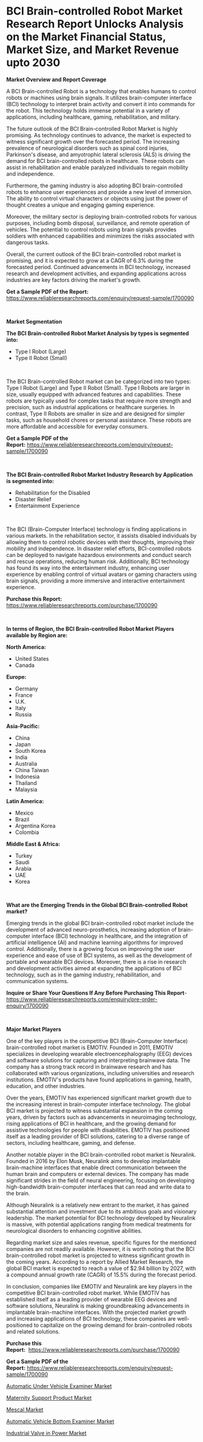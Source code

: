 <p><h1>BCI Brain-controlled Robot Market Research Report Unlocks Analysis on the Market Financial Status, Market Size, and Market Revenue upto 2030</h1></p><p><strong>Market Overview and Report Coverage</strong></p>
<p><p>A BCI Brain-controlled Robot is a technology that enables humans to control robots or machines using brain signals. It utilizes brain-computer interface (BCI) technology to interpret brain activity and convert it into commands for the robot. This technology holds immense potential in a variety of applications, including healthcare, gaming, rehabilitation, and military.</p><p>The future outlook of the BCI Brain-controlled Robot Market is highly promising. As technology continues to advance, the market is expected to witness significant growth over the forecasted period. The increasing prevalence of neurological disorders such as spinal cord injuries, Parkinson's disease, and amyotrophic lateral sclerosis (ALS) is driving the demand for BCI brain-controlled robots in healthcare. These robots can assist in rehabilitation and enable paralyzed individuals to regain mobility and independence.</p><p>Furthermore, the gaming industry is also adopting BCI brain-controlled robots to enhance user experiences and provide a new level of immersion. The ability to control virtual characters or objects using just the power of thought creates a unique and engaging gaming experience.</p><p>Moreover, the military sector is deploying brain-controlled robots for various purposes, including bomb disposal, surveillance, and remote operation of vehicles. The potential to control robots using brain signals provides soldiers with enhanced capabilities and minimizes the risks associated with dangerous tasks.</p><p>Overall, the current outlook of the BCI brain-controlled robot market is promising, and it is expected to grow at a CAGR of 6.3% during the forecasted period. Continued advancements in BCI technology, increased research and development activities, and expanding applications across industries are key factors driving the market's growth.</p></p>
<p><strong>Get a Sample PDF of the Report:</strong> <a href="https://www.reliableresearchreports.com/enquiry/request-sample/1700090">https://www.reliableresearchreports.com/enquiry/request-sample/1700090</a></p>
<p>&nbsp;</p>
<p><strong>Market Segmentation</strong></p>
<p><strong>The BCI Brain-controlled Robot Market Analysis by types is segmented into:</strong></p>
<p><ul><li>Type I Robot (Large)</li><li>Type II Robot (Small)</li></ul></p>
<p>&nbsp;</p>
<p><p>The BCI Brain-controlled Robot market can be categorized into two types: Type I Robot (Large) and Type II Robot (Small). Type I Robots are larger in size, usually equipped with advanced features and capabilities. These robots are typically used for complex tasks that require more strength and precision, such as industrial applications or healthcare surgeries. In contrast, Type II Robots are smaller in size and are designed for simpler tasks, such as household chores or personal assistance. These robots are more affordable and accessible for everyday consumers.</p></p>
<p><strong>Get a Sample PDF of the Report:</strong>&nbsp;<a href="https://www.reliableresearchreports.com/enquiry/request-sample/1700090">https://www.reliableresearchreports.com/enquiry/request-sample/1700090</a></p>
<p>&nbsp;</p>
<p><strong>The BCI Brain-controlled Robot Market Industry Research by Application is segmented into:</strong></p>
<p><ul><li>Rehabilitation for the Disabled</li><li>Disaster Relief</li><li>Entertainment Experience</li></ul></p>
<p>&nbsp;</p>
<p><p>The BCI (Brain-Computer Interface) technology is finding applications in various markets. In the rehabilitation sector, it assists disabled individuals by allowing them to control robotic devices with their thoughts, improving their mobility and independence. In disaster relief efforts, BCI-controlled robots can be deployed to navigate hazardous environments and conduct search and rescue operations, reducing human risk. Additionally, BCI technology has found its way into the entertainment industry, enhancing user experience by enabling control of virtual avatars or gaming characters using brain signals, providing a more immersive and interactive entertainment experience.</p></p>
<p><strong>Purchase this Report:</strong>&nbsp; <a href="https://www.reliableresearchreports.com/purchase/1700090">https://www.reliableresearchreports.com/purchase/1700090</a></p>
<p>&nbsp;</p>
<p><strong>In terms of Region, the BCI Brain-controlled Robot Market Players available by Region are:</strong></p>
<p>
    <p> <strong> North America: </strong>
        <ul>
            <li>United States</li>
            <li>Canada</li>
        </ul>
        </p> 
    <p> <strong> Europe: </strong>
        <ul>
            <li>Germany</li>
            <li>France</li>
            <li>U.K.</li>
            <li>Italy</li>
            <li>Russia</li>
        </ul>
        </p> 
    <p> <strong> Asia-Pacific: </strong>
        <ul>
            <li>China</li>
            <li>Japan</li>
            <li>South Korea</li>
            <li>India</li>
            <li>Australia</li>
            <li>China Taiwan</li>
            <li>Indonesia</li>
            <li>Thailand</li>
            <li>Malaysia</li>
        </ul>
        </p> 
    <p> <strong> Latin America: </strong>
        <ul>
            <li>Mexico</li>
            <li>Brazil</li>
            <li>Argentina Korea</li>
            <li>Colombia</li>
        </ul>
        </p> 
    <p> <strong> Middle East & Africa: </strong>
        <ul>
            <li>Turkey</li>
            <li>Saudi</li>
            <li>Arabia</li>
            <li>UAE</li>
            <li>Korea</li>
        </ul>
    </p>
    </p>
<p>&nbsp;</p>
<p><strong>What are the Emerging Trends in the Global BCI Brain-controlled Robot market?</strong></p>
<p><p>Emerging trends in the global BCI brain-controlled robot market include the development of advanced neuro-prosthetics, increasing adoption of brain-computer interface (BCI) technology in healthcare, and the integration of artificial intelligence (AI) and machine learning algorithms for improved control. Additionally, there is a growing focus on improving the user experience and ease of use of BCI systems, as well as the development of portable and wearable BCI devices. Moreover, there is a rise in research and development activities aimed at expanding the applications of BCI technology, such as in the gaming industry, rehabilitation, and communication systems.</p></p>
<p><strong>Inquire or Share Your Questions If Any Before Purchasing This Report</strong>- <a href="https://www.reliableresearchreports.com/enquiry/pre-order-enquiry/1700090">https://www.reliableresearchreports.com/enquiry/pre-order-enquiry/1700090</a></p>
<p>&nbsp;</p>
<p><strong>Major Market Players</strong></p>
<p><p>One of the key players in the competitive BCI (Brain-Computer Interface) brain-controlled robot market is EMOTIV. Founded in 2011, EMOTIV specializes in developing wearable electroencephalography (EEG) devices and software solutions for capturing and interpreting brainwave data. The company has a strong track record in brainwave research and has collaborated with various organizations, including universities and research institutions. EMOTIV's products have found applications in gaming, health, education, and other industries.</p><p>Over the years, EMOTIV has experienced significant market growth due to the increasing interest in brain-computer interface technology. The global BCI market is projected to witness substantial expansion in the coming years, driven by factors such as advancements in neuroimaging technology, rising applications of BCI in healthcare, and the growing demand for assistive technologies for people with disabilities. EMOTIV has positioned itself as a leading provider of BCI solutions, catering to a diverse range of sectors, including healthcare, gaming, and defense.</p><p>Another notable player in the BCI brain-controlled robot market is Neuralink. Founded in 2016 by Elon Musk, Neuralink aims to develop implantable brain-machine interfaces that enable direct communication between the human brain and computers or external devices. The company has made significant strides in the field of neural engineering, focusing on developing high-bandwidth brain-computer interfaces that can read and write data to the brain.</p><p>Although Neuralink is a relatively new entrant to the market, it has gained substantial attention and investment due to its ambitious goals and visionary leadership. The market potential for BCI technology developed by Neuralink is massive, with potential applications ranging from medical treatments for neurological disorders to enhancing cognitive abilities.</p><p>Regarding market size and sales revenue, specific figures for the mentioned companies are not readily available. However, it is worth noting that the BCI brain-controlled robot market is projected to witness significant growth in the coming years. According to a report by Allied Market Research, the global BCI market is expected to reach a value of $2.94 billion by 2027, with a compound annual growth rate (CAGR) of 15.5% during the forecast period.</p><p>In conclusion, companies like EMOTIV and Neuralink are key players in the competitive BCI brain-controlled robot market. While EMOTIV has established itself as a leading provider of wearable EEG devices and software solutions, Neuralink is making groundbreaking advancements in implantable brain-machine interfaces. With the projected market growth and increasing applications of BCI technology, these companies are well-positioned to capitalize on the growing demand for brain-controlled robots and related solutions.</p></p>
<p><strong>Purchase this Report:</strong>&nbsp;&nbsp;<a href="https://www.reliableresearchreports.com/purchase/1700090">https://www.reliableresearchreports.com/purchase/1700090</a></p>
<p></p>
<p><strong>Get a Sample PDF of the Report:</strong>&nbsp;<a href="https://www.reliableresearchreports.com/enquiry/request-sample/1700090">https://www.reliableresearchreports.com/enquiry/request-sample/1700090</a></p>
<p><p><a href="https://www.linkedin.com/pulse/automatic-under-vehicle-examiner-market-research-report-provides-2ejde/">Automatic Under Vehicle Examiner Market</a></p><p><a href="https://medium.com/@ursulastark1/maternity-support-product-market-size-cagr-trends-2024-2030-7967f8054d4c">Maternity Support Product Market</a></p><p><a href="https://medium.com/@joelstrosin1928/mescal-market-size-cagr-trends-2024-2030-b25c0a9b60ca">Mescal Market</a></p><p><a href="https://www.linkedin.com/pulse/automatic-vehicle-bottom-examiner-market-size-2023-2030-680je/">Automatic Vehicle Bottom Examiner Market</a></p><p><a href="https://github.com/NorbertYates/Market-Research-Report-List-2/blob/main/industrial-valve-in-power-market.md">Industrial Valve in Power Market</a></p></p>